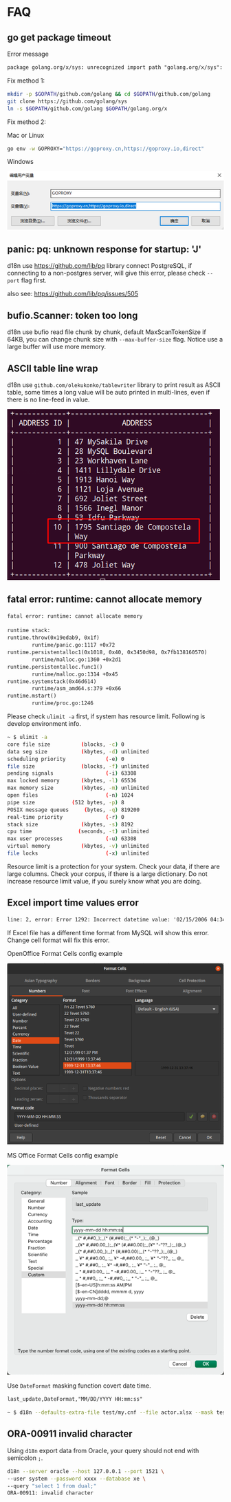 # FAQ

## go get package timeout

Error message

```txt
package golang.org/x/sys: unrecognized import path "golang.org/x/sys": https fetch: Get "https://golang.org/x/sys?go-get=1": dial tcp 216.239.37.1:443: i/o timeout
```

Fix method 1:

```bash
mkdir -p $GOPATH/github.com/golang && cd $GOPATH/github.com/golang
git clone https://github.com/golang/sys
ln -s $GOPATH/github.com/golang $GOPATH/golang.org/x
```

Fix method 2:

Mac or Linux

```bash
go env -w GOPROXY="https://goproxy.cn,https://goproxy.io,direct"
```

Windows

![windows_goproxy_env](./images/windows_goproxy_env.png)

## panic: pq: unknown response for startup: 'J'

d18n use https://github.com/lib/pq library connect PostgreSQL, if connecting to a non-postgres server, will give this error, please check `--port` flag first.

also see: https://github.com/lib/pq/issues/505

## bufio.Scanner: token too long

d18n use bufio read file chunk by chunk, default MaxScanTokenSize if 64KB, you can change chunk size with `--max-buffer-size` flag. Notice use a large buffer will use more memory.

## ASCII table line wrap

d18n use `github.com/olekukonko/tablewriter` library to print result as ASCII table, some times a long value will be auto printed in multi-lines, even if there is no line-feed in value.

![ascii_line_feed](./images/ascii_line_wrap.png)

## fatal error: runtime: cannot allocate memory

```txt
fatal error: runtime: cannot allocate memory

runtime stack:
runtime.throw(0x19edab9, 0x1f)
        runtime/panic.go:1117 +0x72
runtime.persistentalloc1(0x1018, 0x40, 0x3450d98, 0x7fb138160570)
        runtime/malloc.go:1360 +0x2d1
runtime.persistentalloc.func1()
        runtime/malloc.go:1314 +0x45
runtime.systemstack(0x46d614)
        runtime/asm_amd64.s:379 +0x66
runtime.mstart()
        runtime/proc.go:1246
```

Please check `ulimit -a` first, if system has resource limit. Following is develop environment info.

```bash
~ $ ulimit -a
core file size          (blocks, -c) 0
data seg size           (kbytes, -d) unlimited
scheduling priority             (-e) 0
file size               (blocks, -f) unlimited
pending signals                 (-i) 63308
max locked memory       (kbytes, -l) 65536
max memory size         (kbytes, -m) unlimited
open files                      (-n) 1024
pipe size            (512 bytes, -p) 8
POSIX message queues     (bytes, -q) 819200
real-time priority              (-r) 0
stack size              (kbytes, -s) 8192
cpu time               (seconds, -t) unlimited
max user processes              (-u) 63308
virtual memory          (kbytes, -v) unlimited
file locks                      (-x) unlimited
```

Resource limit is a protection for your system. Check your data, if there are large columns. Check your corpus, if there is a large dictionary. Do not increase resource limit value, if you surely know what you are doing.

## Excel import time values error

```txt
line: 2, error: Error 1292: Incorrect datetime value: '02/15/2006 04:34:32' for column 'last_update' at row 1
```

If Excel file has a different time format from MySQL will show this error. Change cell format will fix this error.

OpenOffice Format Cells config example

![excel data format](./images/excel_data_format.png)

MS Office Format Cells config example

![excel time custom](./images/excel_time_custom.png)

Use `DateFormat` masking function covert date time.

```txt
last_update,DateFormat,"MM/DD/YYYY HH:mm:ss"
```

```bash
~ $ d18n --defaults-extra-file test/my.cnf --file actor.xlsx --mask test/mask.csv --import --database sakila --table actor --replace --disable-foreign-key-checks
```

## ORA-00911 invalid character

Using `d18n` export data from Oracle, your query should not end with semicolon `;`.

```bash
d18n --server oracle --host 127.0.0.1 --port 1521 \
--user system --password xxxx --database xe \
--query "select 1 from dual;"
ORA-00911: invalid character
```
